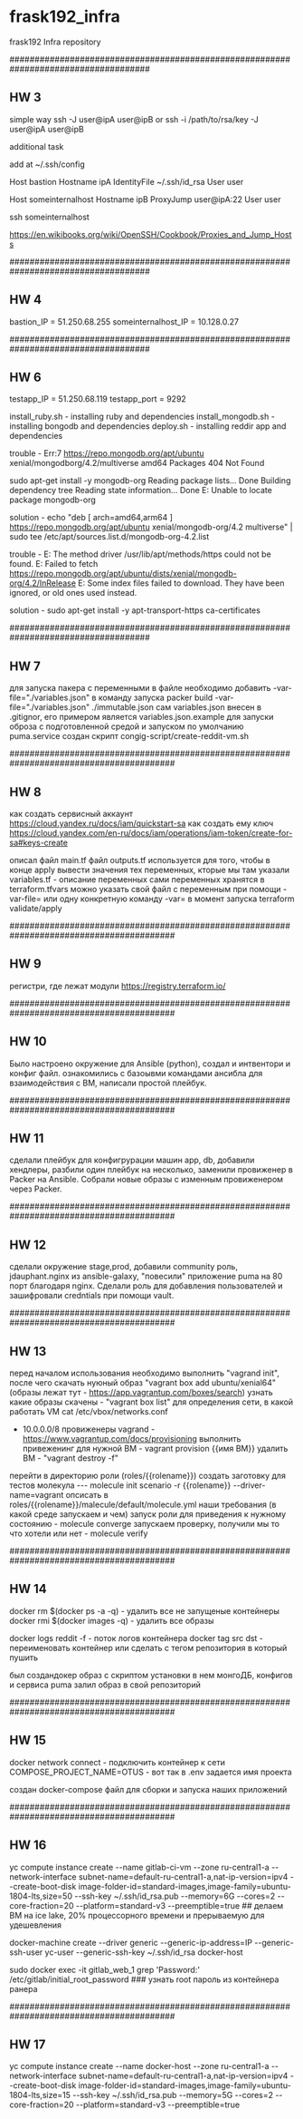 # frask192_infra
frask192 Infra repository

####################################################################################
## HW 3
simple way
ssh -J user@ipA user@ipB or ssh -i /path/to/rsa/key -J user@ipA user@ipB

additional task

add at ~/.ssh/config

Host bastion
  Hostname ipA
  IdentityFile ~/.ssh/id_rsa
  User user

Host someinternalhost
  Hostname ipB
  ProxyJump user@ipA:22
  User user

ssh someinternalhost

https://en.wikibooks.org/wiki/OpenSSH/Cookbook/Proxies_and_Jump_Hosts

####################################################################################
## HW 4

bastion_IP = 51.250.68.255
someinternalhost_IP = 10.128.0.27

####################################################################################
## HW 6

testapp_IP = 51.250.68.119
testapp_port = 9292

install_ruby.sh - installing ruby and dependencies
install_mongodb.sh - installing bongodb and dependencies
deploy.sh - installing reddir app and dependencies

trouble - Err:7 https://repo.mongodb.org/apt/ubuntu xenial/mongodborg/4.2/multiverse amd64 Packages
  404  Not Found

  sudo apt-get install -y mongodb-org
Reading package lists... Done
Building dependency tree
Reading state information... Done
E: Unable to locate package mongodb-org

solution - echo "deb [ arch=amd64,arm64 ] https://repo.mongodb.org/apt/ubuntu xenial/mongodb-org/4.2 multiverse" | sudo tee /etc/apt/sources.list.d/mongodb-org-4.2.list

trouble - E: The method driver /usr/lib/apt/methods/https could not be found.
E: Failed to fetch https://repo.mongodb.org/apt/ubuntu/dists/xenial/mongodb-org/4.2/InRelease
E: Some index files failed to download. They have been ignored, or old ones used instead.

solution - sudo apt-get install -y apt-transport-https ca-certificates

####################################################################################
## HW 7

для запуска пакера с переменными в файле необходимо добавить -var-file="./variables.json" в команду запуска
packer build -var-file="./variables.json" ./immutable.json
сам variables.json внесен в .gitignor, его примером является variables.json.example
для запуски оброза с подготовленной средой и запуском по умолчанию puma.service создан скрипт congig-script/create-reddit-vm.sh

#########################################################################################
## HW 8

как создать сервисный аккаунт
https://cloud.yandex.ru/docs/iam/quickstart-sa
как создать ему ключ
https://cloud.yandex.com/en-ru/docs/iam/operations/iam-token/create-for-sa#keys-create

описал файл main.tf
файл outputs.tf используется для того, чтобы в конце apply вывести значения тех переменных, кторые мы там указали
variables.tf - описание переменных
сами переменных хранятся в terraform.tfvars
можно указать свой файл с переменным при помощи -var-file= или одну конкретную команду -var= в момент запуска terraform validate/apply

#########################################################################################
## HW 9

регистри, где лежат модули
https://registry.terraform.io/

#########################################################################################
## HW 10

Было настроено окружение для Ansible (python), создал и интвентори и конфиг файл.
ознакомились с базоывми командами ансибла для взаимодействия с ВМ, написали простой плейбук.

#########################################################################################
## HW 11

сделали плейбук для конфигрурации машин  app, db, добавили хендлеры, разбили один плейбук на несколько, заменили провиженер в Packer на Ansible. Собрали новые образы с изменным провиженером через Packer.

#########################################################################################
## HW 12

сделали окружение stage,prod, добавили community роль, jdauphant.nginx из ansible-galaxy, "повесили" приложение puma на 80 порт благодаря nginx. Сделали роль для добавления пользователей и зашифровали credntials при помощи vault.

#########################################################################################
## HW 13

перед началом использования необходимо выполнить "vagrand init", после чего скачать нуюный образ "vagrant box add ubuntu/xenial64" (образы лежат тут - https://app.vagrantup.com/boxes/search)
узнать какие образы скачены - "vagrant box list"
для определения сети, в какой работать VM
cat /etc/vbox/networks.conf
* 10.0.0.0/8
провиженеры vagrand - https://www.vagrantup.com/docs/provisioning
выполнить привеженинг для нужной ВМ - vagrant provision {{имя ВМ}}
удалить ВМ - "vagrant destroy -f"

перейти в директорию роли (roles/{{rolename}})
создать заготовку для тестов молекула --- molecule init scenario -r {{rolename}} --driver-name=vagrant
опсисать в roles/{{rolename}}/malecule/default/molecule.yml наши требования (в какой среде запускаем и чем)
запуск роли для приведения к нужному состоянию - molecule converge
запускаем проверку, получили мы то что хотели или нет - molecule verify

#########################################################################################
## HW 14

docker rm $(docker ps -a -q) - удалить все не запущеные контейнеры
docker rmi $(docker images -q) - удалить все образы

docker logs reddit -f - поток логов контейнера
docker tag src dst - переименовать контейнер или сделать с тегом репозитория в который пушить

был создандокер образ с скриптом установки в нем монгоДБ, конфигов и сервиса puma
залил образ в свой репозиторий

#########################################################################################
## HW 15

docker network connect <network> <container> - подключить контейнер к сети
COMPOSE_PROJECT_NAME=OTUS - вот так в .env задается имя проекта

 создан docker-compose файл для сборки и запуска наших приложений

#########################################################################################
## HW 16

yc compute instance create   --name gitlab-ci-vm   --zone ru-central1-a   --network-interface subnet-name=default-ru-central1-a,nat-ip-version=ipv4   --create-boot-disk image-folder-id=standard-images,image-family=ubuntu-1804-lts,size=50   --ssh-key ~/.ssh/id_rsa.pub  --memory=6G --cores=2 --core-fraction=20 --platform=standard-v3 --preemptible=true  ## делаем ВМ на ice lake, 20% процессорного времени и прерываемую для удешевления

docker-machine create  --driver generic  --generic-ip-address=IP --generic-ssh-user yc-user  --generic-ssh-key ~/.ssh/id_rsa  docker-host

sudo docker exec -it gitlab_web_1 grep 'Password:' /etc/gitlab/initial_root_password ### узнать root пароль из контейнера ранера

#########################################################################################
## HW 17

yc compute instance create   --name docker-host   --zone ru-central1-a   --network-interface subnet-name=default-ru-central1-a,nat-ip-version=ipv4   --create-boot-disk image-folder-id=standard-images,image-family=ubuntu-1804-lts,size=15   --ssh-key ~/.ssh/id_rsa.pub  --memory=5G --cores=2 --core-fraction=20 --platform=standard-v3 --preemptible=true
